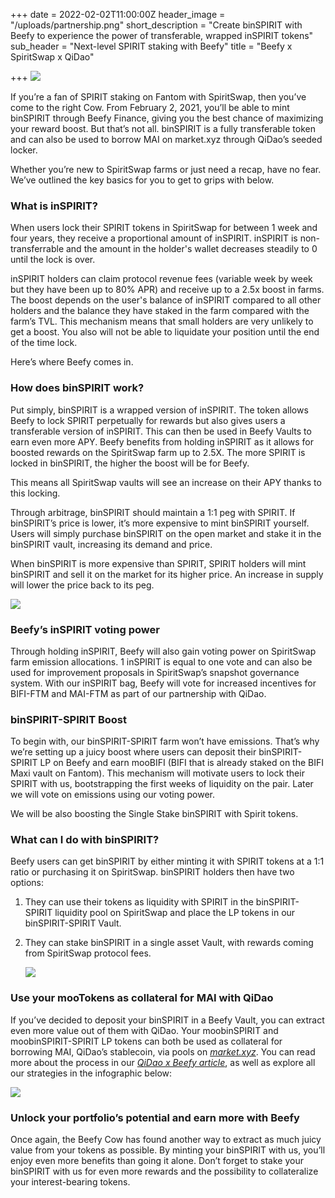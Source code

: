 +++
date = 2022-02-02T11:00:00Z
header_image = "/uploads/partnership.png"
short_description = "Create binSPIRIT with Beefy to experience the power of transferable, wrapped inSPIRIT tokens"
sub_header = "Next-level SPIRIT staking with Beefy"
title = "Beefy x SpiritSwap x QiDao"

+++
![](/uploads/partnership.png)

If you’re a fan of SPIRIT staking on Fantom with SpiritSwap, then you’ve come to the right Cow. From February 2, 2021, you’ll be able to mint binSPIRIT through Beefy Finance, giving you the best chance of maximizing your reward boost. But that’s not all. binSPIRIT is a fully transferable token and can also be used to borrow MAI on market.xyz through QiDao’s seeded locker.

Whether you’re new to SpiritSwap farms or just need a recap, have no fear. We’ve outlined the key basics for you to get to grips with below.

### What is inSPIRIT?

When users lock their SPIRIT tokens in SpiritSwap for between 1 week and four years, they receive a proportional amount of inSPIRIT. inSPIRIT is non-transferrable and the amount in the holder's wallet decreases steadily to 0 until the lock is over.

inSPIRIT holders can claim protocol revenue fees (variable week by week but they have been up to 80% APR) and receive up to a 2.5x boost in farms. The boost depends on the user's balance of inSPIRIT compared to all other holders and the balance they have staked in the farm compared with the farm’s TVL. This mechanism means that small holders are very unlikely to get a boost. You also will not be able to liquidate your position until the end of the time lock.

Here’s where Beefy comes in.

### How does binSPIRIT work?

Put simply, binSPIRIT is a wrapped version of inSPIRIT. The token allows Beefy to lock SPIRIT perpetually for rewards but also gives users a transferable version of inSPIRIT. This can then be used in Beefy Vaults to earn even more APY. Beefy benefits from holding inSPIRIT as it allows for boosted rewards on the SpiritSwap farm up to 2.5X. The more SPIRIT is locked in binSPIRIT, the higher the boost will be for Beefy.

This means all SpiritSwap vaults will see an increase on their APY thanks to this locking.

Through arbitrage, binSPIRIT should maintain a 1:1 peg with SPIRIT. If binSPIRIT’s price is lower, it’s more expensive to mint binSPIRIT yourself. Users will simply purchase binSPIRIT on the open market and stake it in the binSPIRIT vault, increasing its demand and price.

When binSPIRIT is more expensive than SPIRIT, SPIRIT holders will mint binSPIRIT and sell it on the market for its higher price. An increase in supply will lower the price back to its peg.

![](/uploads/mint_binspirit.png)

### Beefy’s inSPIRIT voting power

Through holding inSPIRIT, Beefy will also gain voting power on SpiritSwap farm emission allocations. 1 inSPIRIT is equal to one vote and can also be used for improvement proposals in SpiritSwap’s snapshot governance system. With our inSPIRIT bag, Beefy will vote for increased incentives for BIFI-FTM and MAI-FTM as part of our partnership with QiDao.

### binSPIRIT-SPIRIT Boost

To begin with, our binSPIRIT-SPIRIT farm won’t have emissions. That’s why we’re setting up a juicy boost where users can deposit their binSPIRIT-SPIRIT LP on Beefy and earn mooBIFI (BIFI that is already staked on the BIFI Maxi vault on Fantom). This mechanism will motivate users to lock their SPIRIT with us, bootstrapping the first weeks of liquidity on the pair. Later we will vote on emissions using our voting power.

We will be also boosting the Single Stake binSPIRIT with Spirit tokens.

### What can I do with binSPIRIT?

Beefy users can get binSPIRIT by either minting it with SPIRIT tokens at a 1:1 ratio or purchasing it on SpiritSwap. binSPIRIT holders then have two options:

1. They can use their tokens as liquidity with SPIRIT in the binSPIRIT-SPIRIT liquidity pool on SpiritSwap and place the LP tokens in our binSPIRIT-SPIRIT Vault.
2. They can stake binSPIRIT in a single asset Vault, with rewards coming from SpiritSwap protocol fees.

   ![](/uploads/vaults.png)

### Use your mooTokens as collateral for MAI with QiDao

If you’ve decided to deposit your binSPIRIT in a Beefy Vault, you can extract even more value out of them with QiDao. Your moobinSPIRIT and moobinSPIRIT-SPIRIT LP tokens can both be used as collateral for borrowing MAI, QiDao’s stablecoin, via pools on [_market.xyz_](http://market.xyz). You can read more about the process in our [_QiDao x Beefy article_](https://blog.beefy.finance/articles/your-mootokens-are-really-valuable-now-even-more/), as well as explore all our strategies in the infographic below:

![](/uploads/ingographic.png)

### Unlock your portfolio’s potential and earn more with Beefy

Once again, the Beefy Cow has found another way to extract as much juicy value from your tokens as possible. By minting your binSPIRIT with us, you’ll enjoy even more benefits than going it alone. Don’t forget to stake your binSPIRIT with us for even more rewards and the possibility to collateralize your interest-bearing tokens.